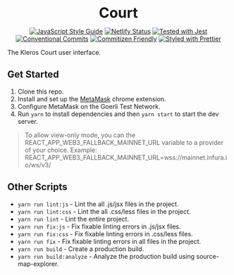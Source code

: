 <p align="center">
  <b style="font-size: 32px;">Court</b>
</p>

<p align="center">
  <a href="https://standardjs.com"><img src="https://img.shields.io/badge/code_style-standard-brightgreen.svg" alt="JavaScript Style Guide"></a>
  <a href="https://app.netlify.com/sites/kleros-court/deploys"><img src="https://api.netlify.com/api/v1/badges/9d473c79-3afe-4acd-8d2c-1715aea70357/deploy-status" alt="Netlify Status"></a>
  <a href="https://github.com/facebook/jest"><img src="https://img.shields.io/badge/tested_with-jest-99424f.svg" alt="Tested with Jest"></a>
  <a href="https://conventionalcommits.org"><img src="https://img.shields.io/badge/Conventional%20Commits-1.0.0-yellow.svg" alt="Conventional Commits"></a>
  <a href="http://commitizen.github.io/cz-cli/"><img src="https://img.shields.io/badge/commitizen-friendly-brightgreen.svg" alt="Commitizen Friendly"></a>
  <a href="https://github.com/prettier/prettier"><img src="https://img.shields.io/badge/styled_with-prettier-ff69b4.svg" alt="Styled with Prettier"></a>
</p>

The Kleros Court user interface. 

## Get Started

1.  Clone this repo.
2.  Install and set up the [MetaMask](https://chrome.google.com/webstore/detail/metamask/nkbihfbeogaeaoehlefnkodbefgpgknn?hl=en) chrome extension.
3.  Configure MetaMask on the Goerli Test Network.
4.  Run `yarn` to install dependencies and then `yarn start` to start the dev server.

> To allow view-only mode, you can the REACT_APP_WEB3_FALLBACK_MAINNET_URL variable to a provider of your choice. Example: REACT_APP_WEB3_FALLBACK_MAINNET_URL=wss://mainnet.infura.io/ws/v3/<api-key>

## Other Scripts

- `yarn run lint:js` - Lint the all .js/jsx files in the project.
- `yarn run lint:css` - Lint the all .css/less files in the project.
- `yarn run lint` - Lint the entire project.
- `yarn run fix:js` - Fix fixable linting errors in .js/jsx files.
- `yarn run fix:css` - Fix fixable linting errors in .css/less files.
- `yarn run fix` - Fix fixable linting errors in all files in the project.
- `yarn run build` - Create a production build.
- `yarn run build:analyze` - Analyze the production build using source-map-explorer.
